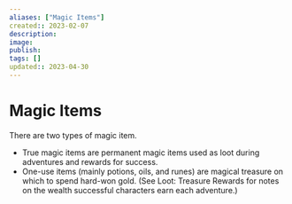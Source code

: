```yaml
---
aliases: ["Magic Items"]
created:: 2023-02-07
description: 
image: 
publish: 
tags: []
updated:: 2023-04-30
---
```

# Magic Items

There are two types of magic item. 
- True magic items are permanent magic items used as loot during adventures and rewards for success. 
- One-use items (mainly potions, oils, and runes) are magical treasure on which to spend hard-won gold. (See Loot: Treasure Rewards for notes on the wealth successful characters earn each adventure.)
